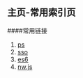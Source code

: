 主页-常用索引页
---------------------


####常用链接

1. [ps](files/ps.md)  
2. [sso](works/sso.md)
2. [es6](files/es6.md)
2. [nw.js](files/nw.js.md)